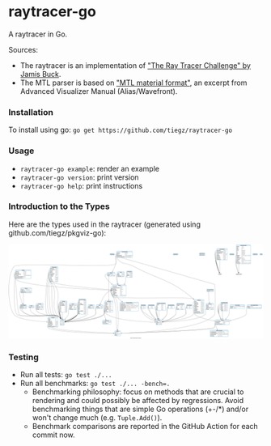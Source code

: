 # raytracer-go

A raytracer in Go.

Sources:

- The raytracer is an implementation of ["The Ray Tracer Challenge" by Jamis Buck](https://pragprog.com/book/jbtracer/the-ray-tracer-challenge).
- The MTL parser is based on ["MTL material format"](http://paulbourke.net/dataformats/mtl/), an excerpt from Advanced Visualizer Manual (Alias/Wavefront).

### Installation

To install using go: `go get https://github.com/tiegz/raytracer-go`

### Usage

- `raytracer-go example`: render an example
- `raytracer-go version`: print version
- `raytracer-go help`: print instructions

### Introduction to the Types

Here are the types used in the raytracer (generated using github.com/tiegz/pkgviz-go):

<img src="pkgviz.png" />

### Testing

- Run all tests: `go test ./...`
- Run all benchmarks: `go test ./... -bench=.`
  - Benchmarking philosophy: focus on methods that are crucial to rendering and could possibly be affected by regressions. Avoid benchmarking things that are simple Go operations (+-/\*) and/or won't change much (e.g. `Tuple.Add()`).
  - Benchmark comparisons are reported in the GitHub Action for each commit now.
